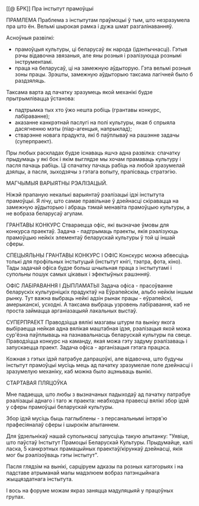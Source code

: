 [[@ БРК]]
Пра інстытут прамоўцыі

ПРАМЛЕМА
Праблема з інстытутам праўмоцыі ў тым, што незразумела пра што ён. Вельмі шырокая рамка і дужа шмат разгалінаванняў.

Асноўныя развілкі:
- прамоўцыя культуры, ці беларусаў як народа (ідэнтычнасці). Гэтыя рэчы відавочна звязаныя, але яны розныя і рэалізуюцца рознымі інструментамі. 
- праца на беларусаў, ці на замежную аўдыторую. Гэта вельмі розныя зоны працы. Зрэшты, замежную аўдыторыю таксама лагічней было б раздзяляць.

Таксама варта ад пачатку зразумець якой механікі будзе прытрымлівацца ўстанова:
- падтрымка тых хто ўжо нешта робіць (грантавы конкурс, лабіраванне);
- аказанне канкрэтнай паслугі на полі культуры, якая б спрыяла дасягненню мэты (піар-агенцыя, напрыклад);
- стварэнне новага прадукта, які б паўплываў на рашэнне задачы (суперпраект).

Пры любых раскладах будзе існаваць яшчэ адна развілка: спачатку прыдумаць у які бок і якім выглядзе мы хочам прамаваць культуру і пасля пачаць рабіць. Ці спачатку пачаць рабіць на любой зразумелай дзялцы, а пасля, зыходзячы з гэтага вопыту, прапісваць стратэгію.

МАГЧЫМЫЯ ВАРЫЯТНЫ РЭАЛІЗАЦЫЙ.

Ніжэй прапаную некалькі варыянтаў рэалізацыі ідэі інстытута прамоўцыі. Я лічу, што самае правільнае ў дзейнасці скіравацца на замежную аўдыторыю і абраць тэмай менавіта прамоўцыю культуры, а не вобраза беларусаў агулам.

ГРАНТАВЫ КОНКУРС
Ствараецца офіс, які вызначае ўмовы для конкурса праектаў. Задача - падтрымаць праекты, якія рэалізуюць прамоўцыю нейкіх элементаў беларускай культуры ў той ці іншай сферы.

СПЕЦЫЯЛЬНЫ ГРАНТАВЫ КОНКУРС І ОФІС
Конскурс можна абвесціць толькі для профільных інстытуцый (інстытут кнігі, тэатра, фота, кіно). Тады задачай офіса будзе больш шчыльная праца з інстытутамі і супольны пошук самых цікавых і эфектыўных рашэнняў.

ОФІС ЛАБІРАВАННЯ І ДЫПЛАМАТЫІ
Задача офіса - прасоўванне беларускіх культурніцкіх прадуктаў на Еўрапейскім, альбо нейкім іншым рынку. 
Тут важна выбраць нейкі адзін рынак працы - еўрапейскі, амерыканскі, усходні. А таксама выбраць узровень лабіравання, каб не проста займацца арганіазацыяй лакальных выстаў.

СУПЕРПРАЕКТ
Праводзіцца вялікі мазгавы штурм па выніку якога выбіраецца нейкая адна вялікая маштабная ідэя, рэалізацыя якой можа сур'ёзна паўплываць на пазнавальнасць беларускай культуры па свеце. 
Праводзіцца конкурс на каманду, якая можа гэту задуму рэалізаваць і запускаецца праект.
Задача офіса - арганізацыя гэтага працэса.

Кожная з гэтых ідэй патрабуе дапрацоўкі, але відавочна, што будучы інстытут прамоўцыі мусіць мець ад пачатку зразумелае поле дзейнасці і зразумелую механіку, каб можна было ацэньваць вынікі.

СТАРТАВАЯ ПЛЯЦОЎКА

Мне падаецца, што любы з вызначаных падыходаў ад пачатку патрабуе рэалізацыі аднаго і таго ж праекта: неабходна правесці вялікі збор ідэй у сферы прамоўцыі беларускай культуры.

Збор ідэй мусіць быць паглыблены - з персанальнымі інтэрв'ю прафесіяналаў сферы і шырокім апытаннем. 






Для ўдзельнікаў нашай супольнасці запусціць такую апытанку: "Уявіце, што паўстаў Інстытут Прамоцыі Беларускай Культуры. Прыдумайце, калі ласка, 5 канкрэтных прамацыйных праектаў/кірункаў дзейнасці, якія мог бы рэалізоўваць гэты інстытут".

Пасля глядзім на вынікі, сарціруем адказы па розных катэгорыях і на падставе атрыманай мапы мадэлюем вобраз патэнцыйнага жыццяздатнага інстытута.

І вось на форуме можам якраз заняцца мадуляцыяй у працоўных групах.



